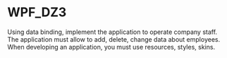 # WPF_DZ3
Using data binding, implement the application to operate company staff. The application must allow to add, delete, change data about employees. When developing an application, you must use resources, styles, skins.
